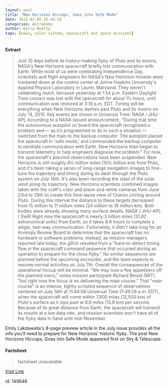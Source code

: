 ```yaml
---
layout: post
title: "New Horizons Hiccups, Goes into Safe Mode"
date: 2015-07-05 15:45:24
categories: Astronomy
author: Kelly Beatty
tags: [news, solar system, spacecraft and space missions]
---
```



#### Extract
>Just 10 days before its history-making flyby of Pluto and its moons, NASA's New Horizons spacecraft briefly lost communication with Earth.
While most of us were celebrating Independence Day, scientists and flight engineers for NASA's New Horizons mission were hunkered down at the control center at Johns Hopkins University's Applied Physics Laboratory in Laurel, Maryland. They weren't celebrating much, because yesterday at 1:54 p.m. Eastern Daylight Time contact was lost with the spacecraft for about 1½ hours, until communication was restored at 3:15 p.m. EDT.
Timing will be everything when New Horizons dashes past Pluto and its moons on July 14, 2015. Key events are shown in Universal Time. NASA / JHU-APL
According to a NASA-issued announcement, "During that time the autonomous autopilot on board the spacecraft recognized a problem and — as it’s programmed to do in such a situation — switched from the main to the backup computer. The autopilot placed the spacecraft in 'safe mode,' and commanded the backup computer to reinitiate communication with Earth. New Horizons then began to transmit telemetry to help engineers diagnose the problem."
For now, the spacecraft's planned observations have been suspended. New Horizons is still roughly 6½ million miles (10½ million km) from Pluto, and it's been taking a series of long-range navigation images to fine-tune the trajectory and timing during its dash through the Pluto system on July 14th. It's also been recording the state of the solar wind along its trajectory.
New Horizons scientists combined images taken with the craft's color and black-and-white cameras from June 23rd to 29th to create this time-lapse view of Charon circling around Pluto. During this interval the distance to these targets decreased from 15 million to 11 million miles (24 million to 18 million km). Both bodies were already showing many surface details. NASA / JHU-APL / SwRI 
Right now the spacecraft is nearly 3 billion miles (31.82 astronomical units) from Earth, so it takes 8.8 hours to complete a single, two-way communication.
Fortunately, it didn't take long for an Anomaly Review Board to determine that the spacecraft has no hardware or software problems. Instead, as mission managers reported late today, the glitch resulted from a "hard-to-detect timing flaw in the spacecraft command sequence that occurred during an operation to prepare for the close flyby."
No similar sequences are planned before the upcoming encounter, and the team expects to resume normal activities on July 7th. Overall the consequences of the operational hiccup will be minimal. "We may lose a few appetizers off the planned menu," notes mission participant Richard Binzel (MIT), "but right now the focus is on delivering the main course."
That "main course" is an intense, tightly scripted sequence of observations centered on July 14th at 11:49:58 Universal Time (7:49:58 a.m. EDT), when the spacecraft will come within 7,800 miles (12,500 km) of Pluto's surface as it zips past at 8.6 miles (13.8 km) per second. Because of its great distance from Earth, the spacecraft will transmit its results at a low data rate, and mission scientists won't have all of the flyby data in hand until mid-November.

Emily Lakdawalla's 8-page preview article in the July issue provides all the info you'll need to prepare for New Horizons' historic flyby.
The post New Horizons Hiccups, Goes into Safe Mode appeared first on Sky &amp; Telescope.

#### Factsheet
>factsheet unavailable

[Visit Link](http://www.skyandtelescope.com/astronomy-news/new-horizons-safe-mode-07052015/)

id:  149848
